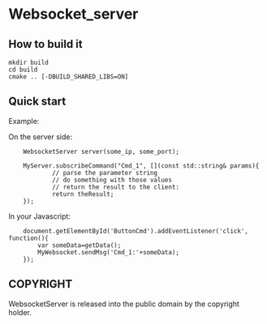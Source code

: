 # Websocket_server

## How to build it

```
mkdir build
cd build
cmake .. [-DBUILD_SHARED_LIBS=ON]
```

## Quick start

Example:

On the server side:
```
	WebsocketServer server(some_ip, some_port);

	MyServer.subscribeCommand("Cmd_1", [](const std::string& params){
			// parse the parameter string
			// do something with those values
			// return the result to the client: 
			return theResult;
	});
```

In your Javascript:
```
	document.getElementById('ButtonCmd').addEventListener('click', function(){
		var someData=getData();
		MyWebsocket.sendMsg('Cmd_1:'+someData);
	});
```

## COPYRIGHT
WebsocketServer is released into the public domain by the copyright holder.

